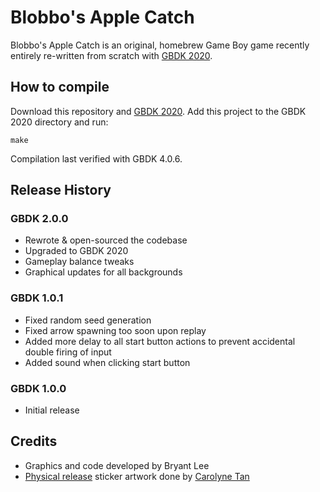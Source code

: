 # Blobbo's Apple Catch

Blobbo's Apple Catch is an original, homebrew Game Boy game recently entirely re-written from scratch with [GBDK 2020](https://github.com/gbdk-2020). 

## How to compile
Download this repository and [GBDK 2020](https://github.com/gbdk-2020). Add this project to the GBDK 2020 directory and run:
```
make
```
Compilation last verified with GBDK 4.0.6.

## Release History
### GBDK 2.0.0
* Rewrote & open-sourced the codebase
* Upgraded to GBDK 2020
* Gameplay balance tweaks
* Graphical updates for all backgrounds
### GBDK 1.0.1
* Fixed random seed generation
* Fixed arrow spawning too soon upon replay
* Added more delay to all start button actions to prevent accidental double firing of input
* Added sound when clicking start button
### GBDK 1.0.0
* Initial release

## Credits
* Graphics and code developed by Bryant Lee
* [Physical release](https://drive.google.com/file/d/1SuSRxeb4GMKE__AFbagq8SFiUG_N7MgH/view) sticker artwork done by [Carolyne Tan](https://carolynetan.squarespace.com/)

